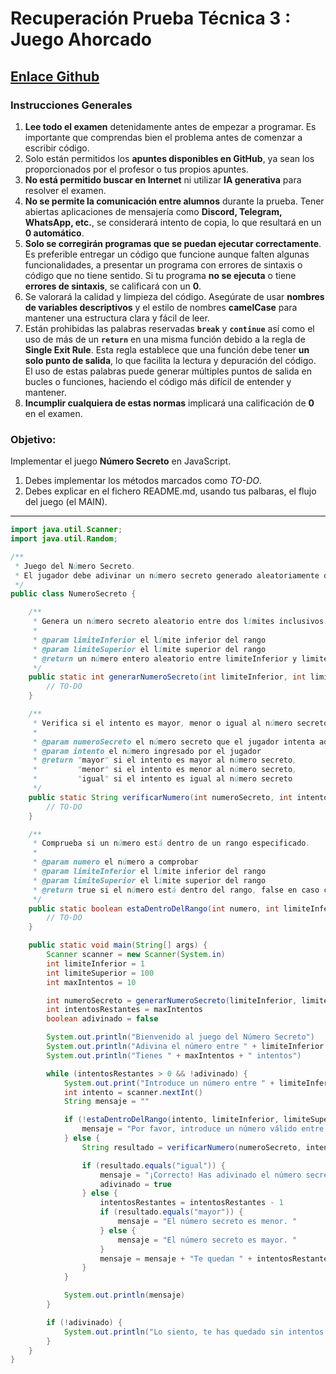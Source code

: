 # Recuperación Prueba Técnica 3 : Juego Ahorcado

## [Enlace Github]()

### **Instrucciones Generales**

1. **Lee todo el examen** detenidamente antes de empezar a programar. Es importante que comprendas bien el problema antes de comenzar a escribir código.
2. Solo están permitidos los **apuntes disponibles en GitHub**, ya sean los proporcionados por el profesor o tus propios apuntes. 
3. **No está permitido buscar en Internet** ni utilizar **IA generativa** para resolver el examen.
4. **No se permite la comunicación entre alumnos** durante la prueba. Tener abiertas aplicaciones de mensajería como **Discord, Telegram, WhatsApp, etc.**, se considerará intento de copia, lo que resultará en un **0 automático**.
5. **Solo se corregirán programas que se puedan ejecutar correctamente**. Es preferible entregar un código que funcione aunque falten algunas funcionalidades, a presentar un programa con errores de sintaxis o código que no tiene sentido. Si tu programa **no se ejecuta** o tiene **errores de sintaxis**, se calificará con un **0**.
6. Se valorará la calidad y limpieza del código. Asegúrate de usar **nombres de variables descriptivos** y el estilo de nombres **camelCase** para mantener una estructura clara y fácil de leer.
7. Están prohibidas las palabras reservadas **`break`** y **`continue`** así como el uso de más de un **`return`** en una misma función debido a la regla de **Single Exit Rule**. Esta regla establece que una función debe tener **un solo punto de salida**, lo que facilita la lectura y depuración del código. El uso de estas palabras puede generar múltiples puntos de salida en bucles o funciones, haciendo el código más difícil de entender y mantener.
8. **Incumplir cualquiera de estas normas** implicará una calificación de **0** en el examen.

### **Objetivo:**
Implementar el juego **Número Secreto** en JavaScript.
1. Debes implementar los métodos marcados como *TO-DO*.
2. Debes explicar en el fichero README.md, usando tus palbaras, el flujo del juego (el MAIN).

---

```java
import java.util.Scanner;
import java.util.Random;

/**
 * Juego del Número Secreto.
 * El jugador debe adivinar un número secreto generado aleatoriamente dentro de un rango.
 */
public class NumeroSecreto {

    /**
     * Genera un número secreto aleatorio entre dos límites inclusivos.
     *
     * @param limiteInferior el límite inferior del rango
     * @param limiteSuperior el límite superior del rango
     * @return un número entero aleatorio entre limiteInferior y limiteSuperior
     */
    public static int generarNumeroSecreto(int limiteInferior, int limiteSuperior) {
        // TO-DO
    }

    /**
     * Verifica si el intento es mayor, menor o igual al número secreto.
     *
     * @param numeroSecreto el número secreto que el jugador intenta adivinar
     * @param intento el número ingresado por el jugador
     * @return "mayor" si el intento es mayor al número secreto,
     *         "menor" si el intento es menor al número secreto,
     *         "igual" si el intento es igual al número secreto
     */
    public static String verificarNumero(int numeroSecreto, int intento) {
        // TO-DO
    }

    /**
     * Comprueba si un número está dentro de un rango especificado.
     *
     * @param numero el número a comprobar
     * @param limiteInferior el límite inferior del rango
     * @param limiteSuperior el límite superior del rango
     * @return true si el número está dentro del rango, false en caso contrario
     */
    public static boolean estaDentroDelRango(int numero, int limiteInferior, int limiteSuperior) {
        // TO-DO
    }

    public static void main(String[] args) {
        Scanner scanner = new Scanner(System.in)
        int limiteInferior = 1
        int limiteSuperior = 100
        int maxIntentos = 10

        int numeroSecreto = generarNumeroSecreto(limiteInferior, limiteSuperior)
        int intentosRestantes = maxIntentos
        boolean adivinado = false

        System.out.println("Bienvenido al juego del Número Secreto")
        System.out.println("Adivina el número entre " + limiteInferior + " y " + limiteSuperior)
        System.out.println("Tienes " + maxIntentos + " intentos")

        while (intentosRestantes > 0 && !adivinado) {
            System.out.print("Introduce un número entre " + limiteInferior + " y " + limiteSuperior + ": ")
            int intento = scanner.nextInt()
            String mensaje = ""

            if (!estaDentroDelRango(intento, limiteInferior, limiteSuperior)) {
                mensaje = "Por favor, introduce un número válido entre " + limiteInferior + " y " + limiteSuperior
            } else {
                String resultado = verificarNumero(numeroSecreto, intento)

                if (resultado.equals("igual")) {
                    mensaje = "¡Correcto! Has adivinado el número secreto"
                    adivinado = true
                } else {
                    intentosRestantes = intentosRestantes - 1
                    if (resultado.equals("mayor")) {
                        mensaje = "El número secreto es menor. "
                    } else {
                        mensaje = "El número secreto es mayor. "
                    }
                    mensaje = mensaje + "Te quedan " + intentosRestantes + " intentos"
                }
            }

            System.out.println(mensaje)
        }

        if (!adivinado) {
            System.out.println("Lo siento, te has quedado sin intentos. El número secreto era: " + numeroSecreto)
        }
    }
}

```